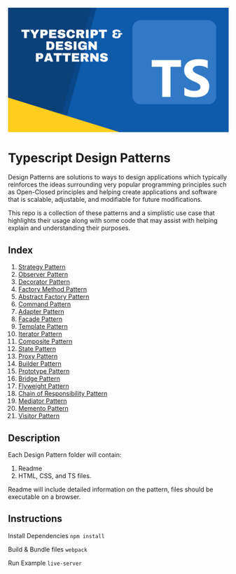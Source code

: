 ![Cover](./cover.png)

# Typescript Design Patterns

Design Patterns are solutions to ways to design applications which typically reinforces the ideas surrounding very popular programming principles such as Open-Closed principles and helping create applications and software that is scalable, adjustable, and modifiable for future modifications.

This repo is a collection of these patterns and a simplistic use case that highlights their usage along with some code that may assist with helping explain and understanding their purposes.

## Index

1. [Strategy Pattern](https://github.com/christophermlee2/TypescriptDesignPatterns/tree/main/Strategy%20Pattern)
2. [Observer Pattern](https://github.com/christophermlee2/TypescriptDesignPatterns/tree/main/Observer%20Pattern)
3. [Decorator Pattern](https://github.com/christophermlee2/TypescriptDesignPatterns/tree/main/Decorator%20Pattern)
4. [Factory Method Pattern](https://github.com/christophermlee2/TypescriptDesignPatterns/tree/main/Factory%20Method%20Pattern)
5. [Abstract Factory Pattern](https://github.com/christophermlee2/TypescriptDesignPatterns/tree/main/Abstract%20Factory%20Pattern)
6. [Command Pattern](https://github.com/christophermlee2/TypescriptDesignPatterns/tree/main/Command%20Pattern)
7. [Adapter Pattern](https://github.com/christophermlee2/TypescriptDesignPatterns/tree/main/Adapter%20Pattern)
8. [Facade Pattern](https://github.com/choicespecs/TypescriptDesignPatterns/tree/main/Facade%20Pattern)
9. [Template Pattern](https://github.com/choicespecs/TypescriptDesignPatterns/tree/main/Template%20Method)
10. [Iterator Pattern](https://github.com/choicespecs/TypescriptDesignPatterns/tree/main/Iterator%20Pattern)
11. [Composite Pattern](https://github.com/choicespecs/TypescriptDesignPatterns/tree/main/Composite%20Pattern)
12. [State Pattern](https://github.com/choicespecs/TypescriptDesignPatterns/tree/main/State%20Pattern)
13. [Proxy Pattern](https://github.com/choicespecs/TypescriptDesignPatterns/tree/main/Proxy%20Pattern)
14. [Builder Pattern](https://github.com/choicespecs/TypescriptDesignPatterns/tree/main/Builder%20Pattern)
15. [Prototype Pattern](https://github.com/choicespecs/TypescriptDesignPatterns/tree/main/Prototype%20Pattern)
16. [Bridge Pattern](https://github.com/choicespecs/TypescriptDesignPatterns/tree/main/Bridge%20Pattern)
17. [Flyweight Pattern](https://github.com/choicespecs/TypescriptDesignPatterns/tree/main/Flyweight%20Pattern)
18. [Chain of Responsibility Pattern](https://github.com/choicespecs/TypescriptDesignPatterns/tree/main/Chain%20of%20Responsibility%20Pattern)
19. [Mediator Pattern](https://github.com/choicespecs/TypescriptDesignPatterns/tree/main/Mediator%20Pattern)
20. [Memento Pattern](https://github.com/choicespecs/TypescriptDesignPatterns/tree/main/Memento%20Pattern)
21. [Visitor Pattern](https://github.com/choicespecs/TypescriptDesignPatterns/tree/main/Visitor%20Pattern)

## Description

Each Design Pattern folder will contain:

1. Readme
2. HTML, CSS, and TS files.

Readme will include detailed information on the pattern, files should be executable on a browser.

## Instructions

Install Dependencies
`npm install`

Build & Bundle files
`webpack`

Run Example
`live-server`

